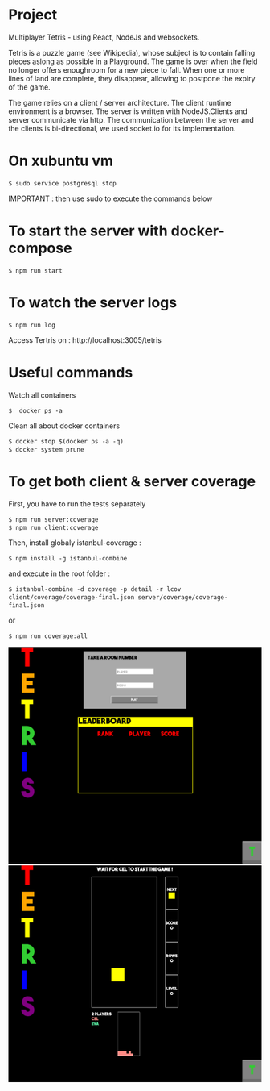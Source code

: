 # Project
Multiplayer Tetris - using React, NodeJs and websockets.

Tetris is a puzzle game (see Wikipedia), whose subject is to contain falling pieces aslong as possible in a Playground. The game is over when the field no longer offers enoughroom for a new piece to fall. When one or more lines of land are complete, they disappear, allowing to postpone the expiry of the game.

The game relies on a client / server architecture. The client runtime environment is a browser. The server is written with NodeJS.Clients and server communicate via http.
The communication between the server and the clients is bi-directional, we used socket.io for its implementation.

# On xubuntu vm
```
$ sudo service postgresql stop
```
IMPORTANT : then use sudo to execute the commands below

# To start the server with docker-compose
```
$ npm run start
```
# To watch the server logs
```
$ npm run log
```

Access Tertris on : http://localhost:3005/tetris

# Useful commands
Watch all containers
```
$  docker ps -a
```
Clean all about docker containers
```
$ docker stop $(docker ps -a -q)
$ docker system prune
```

# To get both client & server coverage
First, you have to run the tests separately
```
$ npm run server:coverage
$ npm run client:coverage
```
Then, install globaly istanbul-coverage :
```
$ npm install -g istanbul-combine
```
and execute in the root folder :
```
$ istanbul-combine -d coverage -p detail -r lcov client/coverage/coverage-final.json server/coverage/coverage-final.json
```
or
```
$ npm run coverage:all
```

![alt text](https://github.com/ccorsin/red-tetris/blob/master/Screenshot%202020-06-06%20at%2020.52.15.png?raw=true)
![alt text](https://github.com/ccorsin/red-tetris/blob/master/Screenshot%202020-06-06%20at%2020.53.02.png?raw=true)
